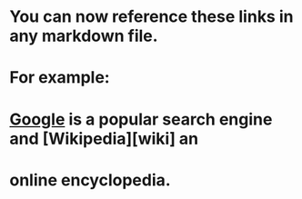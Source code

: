# You can now reference these links in any markdown file.
# For example:
# [Google][google] is a popular search engine and [Wikipedia][wiki] an
# online encyclopedia.

[google]: http://www.google.com  "Google"
[rackspace]: http://www.rackspace.com "Rackspace"
[devsite]: https://developer.rackspace.com "Rackspace Developer Portal"